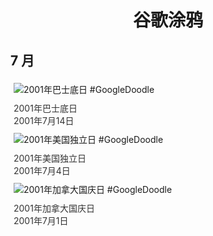 
<h1 align="center"> 谷歌涂鸦 </h1>




## 7 月

<div class="image">


<img src="https://www.google.com/logos/2001/bastilleday.gif" alt="2001年巴士底日 #GoogleDoodle" style="margin: 5px"/>
<div class="info" style="font-size: 14px; color:#333333; margin:5px"><div class="title">2001年巴士底日</div><div class="date">2001年7月14日</div></div>

<img src="https://www.google.com/logos/2001/july4.gif" alt="2001年美国独立日 #GoogleDoodle" style="margin: 5px"/>
<div class="info" style="font-size: 14px; color:#333333; margin:5px"><div class="title">2001年美国独立日</div><div class="date">2001年7月4日</div></div>

<img src="https://www.google.com/logos/2001/canada_day.gif" alt="2001年加拿大国庆日 #GoogleDoodle" style="margin: 5px"/>
<div class="info" style="font-size: 14px; color:#333333; margin:5px"><div class="title">2001年加拿大国庆日</div><div class="date">2001年7月1日</div></div>

</div>








